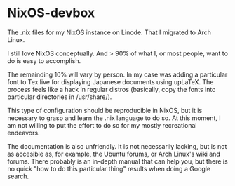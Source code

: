 # NixOS-devbox

The .nix files for my NixOS instance on Linode. That I migrated to Arch Linux.

I still love NixOS conceptually. And > 90% of what I, or most people, want to do is easy to accomplish.

The remainding 10% will vary by person. In my case was adding a particular font to Tex live for displaying Japanese documents using upLaTeX. The process feels like a hack in regular distros (basically, copy the fonts into particular directories in /usr/share/).

This type of configuration should be reproducible in NixOS, but it is necessary to grasp and learn the .nix language to do so. At this moment, I am not willing to put the effort to do so for my mostly recreational endeavors.

The documentation is also unfriendly. It is not necessarily lacking, but is not as accesible as, for example, the Ubuntu forums, or Arch Linux's wiki and forums. There probably is an in-depth manual that can help you, but there is no quick "how to do this particular thing" results when doing a Google search.
